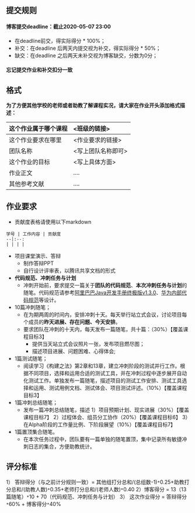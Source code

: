 ## 提交规则
#### 博客提交deadline：截止2020-05-07 23:00
- 在deadline前交，得实际得分 * 100%；
- 补交：在deadline 后两天内提交视为补交，得实际得分 * 50%；
- 缺交：在deadline 之后两天未补交视为博客缺交，分数为0分；
#### 忘记提交作业和补交扣分一致

## 格式
**为了方便其他学校的老师或者助教了解课程实况，请大家在作业开头添加格式描述：**

| 这个作业属于哪个课程 | <班级的链接> |
| :---- | :---- |
| 这个作业要求在哪里 | <作业要求的链接> |
| 团队名称 | <写上团队名称即可> |
| 这个作业的目标 | <写上具体方面> |
| 作业正文 | .... |
| 其他参考文献 | .... |

## 作业要求
- 贡献度表格请使用以下markdown

```
学号 | 工作内容 | 贡献度
--|:--:
| | | |
```
- 项目课堂演示、答辩
  - 制作答辩PPT
  - 自行设计评审表，以腾讯共享文档的形式
- **代码规范、冲刺任务与计划**
  - 冲刺开始前，要求提交一篇关于**团队的代码规范**、**本次冲刺任务与计划**的随笔。代码规范请参考[阿里巴巴Java开发手册终极版v1.3.0](https://files.cnblogs.com/files/han-1034683568/%E9%98%BF%E9%87%8C%E5%B7%B4%E5%B7%B4Java%E5%BC%80%E5%8F%91%E6%89%8B%E5%86%8C%E7%BB%88%E6%9E%81%E7%89%88v1.3.0.pdf)、[华为内部代码规范](https://wenku.baidu.com/view/32ac876a561252d380eb6e40.html)等设计。
- 10篇冲刺随笔；
  - 在为期两周的时间内，安排冲刺十天。每天举行站立式会议，讨论项目每个成员的**昨天进展、存在问题、今天安排**。
  - 要求团队在冲刺的十天内，每天发布一篇随笔，共十篇：（30%）【覆盖课程目标3】
    - 提供当天站立式会议照片一张，发布项目燃尽图；
    - 描述项目进展、问题困难、心得体会;
- 1篇测试随笔；
  - 阅读学习《构建之法》第2章和13章，建立冲刺阶段的测试并行工作。根据不同项目，选择和运用合适的测试工具，并在冲刺过程中逐步展开自动化测试工作。单独发布一篇随笔，描述项目的测试工作安排、测试工具选择和运用、测试用例文档、测试体会、项目测试评述。（10%）【覆盖课程目标3】
- 1篇冲刺总结随笔；
  - 发布一篇冲刺总结随笔，描述
     1）项目预期计划、现实进展（30%）【覆盖课程目标7】
     2）过程体会、组员分工协作（20%）【覆盖课程目标6】
     3）在Alpha阶段的工作量比例、下阶段展望（10%）【覆盖课程目标7】
- 1篇置顶集合随笔。
  - 在本次任务过程中，团队要有一篇单独的随笔置顶，集中记录所有敏捷冲刺日志的集合，方便助教统计。

## 评分标准
1） 答辩得分（与之前计分规则一致）= 其他组打分总和/(总组数-1)`*`0.25+助教打分总和/(助教人数)`*`0.35+老师打分总和/(老师人数)`*`0.40
2）博客得分 = 13（13篇随笔）`*`10 + 70（代码规范、冲刺任务与计划） 
3） 这次作业得分 = 答辩得分`*`60% + 博客得分`*`40%
